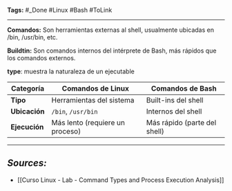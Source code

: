 **Tags:** #_Done 
#Linux #Bash #ToLink 
- - -

**Comandos:** Son herramientas externas al shell, usualmente ubicadas en /bin, /usr/bin, etc.

**Buildtin:** Son comandos internos del intérprete de Bash, más rápidos que los comandos externos.

**type**: muestra la naturaleza de un ejecutable 

| Categoría     | Comandos de Linux               | Comandos de Bash             |
| ------------- | ------------------------------- | ---------------------------- |
| **Tipo**      | Herramientas del sistema        | Built-ins del shell          |
| **Ubicación** | `/bin`, `/usr/bin`              | Internos del shell           |
| **Ejecución** | Más lento (requiere un proceso) | Más rápido (parte del shell) |
- - - 
## ***Sources:***
-  [[Curso Linux - Lab - Command Types and Process Execution Analysis]]